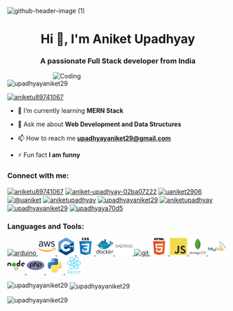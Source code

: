 ![github-header-image (1)](https://github.com/upadhyayaniket29/upadhyayaniket29/assets/88603347/9a755535-073f-4645-9e2b-c99c97bff6d9)

<h1 align="center">Hi 👋, I'm Aniket Upadhyay</h1>
<h3 align="center">A passionate Full Stack developer from India</h3>
<img align="right" alt="Coding" width="400"  src="https://images.playground.com/0b9a4f9b71264bfcb327bdd7eb7e7e75.jpeg">


<p align="left"> <img src="https://komarev.com/ghpvc/?username=upadhyayaniket29&label=Profile%20views&color=0e75b6&style=flat" alt="upadhyayaniket29" /> </p>

<p align="left"> <a href="https://twitter.com/aniketu89741067" target="blank"><img src="https://img.shields.io/twitter/follow/aniketu89741067?logo=twitter&style=for-the-badge" alt="aniketu89741067" /></a> </p>

- 🌱 I’m currently learning **MERN Stack**

- 💬 Ask me about **Web Development and Data Structures**

- 📫 How to reach me **upadhyayaniket29@gmail.com**

- ⚡ Fun fact **I am funny**

<h3 align="left">Connect with me:</h3>
<p align="left">
<a href="https://twitter.com/aniketu89741067" target="blank"><img align="center" src="https://raw.githubusercontent.com/rahuldkjain/github-profile-readme-generator/master/src/images/icons/Social/twitter.svg" alt="aniketu89741067" height="30" width="40" /></a>
<a href="https://linkedin.com/in/aniket-upadhyay-02ba07222" target="blank"><img align="center" src="https://raw.githubusercontent.com/rahuldkjain/github-profile-readme-generator/master/src/images/icons/Social/linked-in-alt.svg" alt="aniket-upadhyay-02ba07222" height="30" width="40" /></a>
<a href="https://instagram.com/uaniket2906" target="blank"><img align="center" src="https://raw.githubusercontent.com/rahuldkjain/github-profile-readme-generator/master/src/images/icons/Social/instagram.svg" alt="uaniket2906" height="30" width="40" /></a>
<a href="https://hashnode.com/@uaniket" target="blank"><img align="center" src="https://raw.githubusercontent.com/rahuldkjain/github-profile-readme-generator/master/src/images/icons/Social/hashnode.svg" alt="@uaniket" height="30" width="40" /></a>
<a href="https://www.codechef.com/users/aniketupadhyay" target="blank"><img align="center" src="https://cdn.jsdelivr.net/npm/simple-icons@3.1.0/icons/codechef.svg" alt="aniketupadhyay" height="30" width="40" /></a>
<a href="https://www.hackerrank.com/upadhyayaniket29" target="blank"><img align="center" src="https://raw.githubusercontent.com/rahuldkjain/github-profile-readme-generator/master/src/images/icons/Social/hackerrank.svg" alt="upadhyayaniket29" height="30" width="40" /></a>
<a href="https://codeforces.com/profile/aniketupadhyay" target="blank"><img align="center" src="https://raw.githubusercontent.com/rahuldkjain/github-profile-readme-generator/master/src/images/icons/Social/codeforces.svg" alt="aniketupadhyay" height="30" width="40" /></a>
<a href="https://www.leetcode.com/upadhyayaniket29" target="blank"><img align="center" src="https://raw.githubusercontent.com/rahuldkjain/github-profile-readme-generator/master/src/images/icons/Social/leet-code.svg" alt="upadhyayaniket29" height="30" width="40" /></a>
<a href="https://auth.geeksforgeeks.org/user/upadhyaya70d5" target="blank"><img align="center" src="https://raw.githubusercontent.com/rahuldkjain/github-profile-readme-generator/master/src/images/icons/Social/geeks-for-geeks.svg" alt="upadhyaya70d5" height="30" width="40" /></a>
</p>

<h3 align="left">Languages and Tools:</h3>
<p align="left"> <a href="https://www.arduino.cc/" target="_blank" rel="noreferrer"> <img src="https://cdn.worldvectorlogo.com/logos/arduino-1.svg" alt="arduino" width="40" height="40"/> </a> <a href="https://aws.amazon.com" target="_blank" rel="noreferrer"> <img src="https://raw.githubusercontent.com/devicons/devicon/master/icons/amazonwebservices/amazonwebservices-original-wordmark.svg" alt="aws" width="40" height="40"/> </a> <a href="https://www.w3schools.com/cpp/" target="_blank" rel="noreferrer"> <img src="https://raw.githubusercontent.com/devicons/devicon/master/icons/cplusplus/cplusplus-original.svg" alt="cplusplus" width="40" height="40"/> </a> <a href="https://www.w3schools.com/css/" target="_blank" rel="noreferrer"> <img src="https://raw.githubusercontent.com/devicons/devicon/master/icons/css3/css3-original-wordmark.svg" alt="css3" width="40" height="40"/> </a> <a href="https://www.docker.com/" target="_blank" rel="noreferrer"> <img src="https://raw.githubusercontent.com/devicons/devicon/master/icons/docker/docker-original-wordmark.svg" alt="docker" width="40" height="40"/> </a> <a href="https://expressjs.com" target="_blank" rel="noreferrer"> <img src="https://raw.githubusercontent.com/devicons/devicon/master/icons/express/express-original-wordmark.svg" alt="express" width="40" height="40"/> </a> <a href="https://git-scm.com/" target="_blank" rel="noreferrer"> <img src="https://www.vectorlogo.zone/logos/git-scm/git-scm-icon.svg" alt="git" width="40" height="40"/> </a> <a href="https://www.w3.org/html/" target="_blank" rel="noreferrer"> <img src="https://raw.githubusercontent.com/devicons/devicon/master/icons/html5/html5-original-wordmark.svg" alt="html5" width="40" height="40"/> </a> <a href="https://developer.mozilla.org/en-US/docs/Web/JavaScript" target="_blank" rel="noreferrer"> <img src="https://raw.githubusercontent.com/devicons/devicon/master/icons/javascript/javascript-original.svg" alt="javascript" width="40" height="40"/> </a> <a href="https://www.mongodb.com/" target="_blank" rel="noreferrer"> <img src="https://raw.githubusercontent.com/devicons/devicon/master/icons/mongodb/mongodb-original-wordmark.svg" alt="mongodb" width="40" height="40"/> </a> <a href="https://www.mysql.com/" target="_blank" rel="noreferrer"> <img src="https://raw.githubusercontent.com/devicons/devicon/master/icons/mysql/mysql-original-wordmark.svg" alt="mysql" width="40" height="40"/> </a> <a href="https://nodejs.org" target="_blank" rel="noreferrer"> <img src="https://raw.githubusercontent.com/devicons/devicon/master/icons/nodejs/nodejs-original-wordmark.svg" alt="nodejs" width="40" height="40"/> </a> <a href="https://www.php.net" target="_blank" rel="noreferrer"> <img src="https://raw.githubusercontent.com/devicons/devicon/master/icons/php/php-original.svg" alt="php" width="40" height="40"/> </a> <a href="https://www.python.org" target="_blank" rel="noreferrer"> <img src="https://raw.githubusercontent.com/devicons/devicon/master/icons/python/python-original.svg" alt="python" width="40" height="40"/> </a> <a href="https://reactjs.org/" target="_blank" rel="noreferrer"> <img src="https://raw.githubusercontent.com/devicons/devicon/master/icons/react/react-original-wordmark.svg" alt="react" width="40" height="40"/> </a> </p>

<p><img align="left" src="https://github-readme-stats.vercel.app/api/top-langs?username=upadhyayaniket29&show_icons=true&locale=en&layout=compact" alt="upadhyayaniket29" /></p>

<p>&nbsp;<img align="center" src="https://github-readme-stats.vercel.app/api?username=upadhyayaniket29&show_icons=true&locale=en" alt="upadhyayaniket29" /></p>

<p><img align="center" src="https://github-readme-streak-stats.herokuapp.com/?user=upadhyayaniket29&" alt="upadhyayaniket29" /></p>
